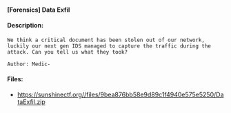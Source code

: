 #### [Forensics] Data Exfil  

#### Description:   

```
We think a critical document has been stolen out of our network, luckily our next gen IDS managed to capture the traffic during the attack. Can you tell us what they took?

Author: Medic-
```

#### Files:   

* https://sunshinectf.org//files/9bea876bb58e9d89c1f4940e575e5250/DataExfil.zip  
